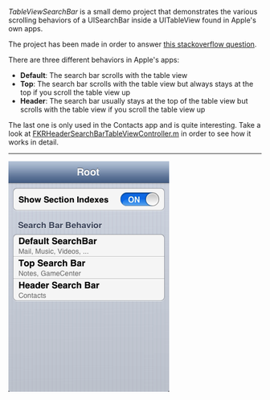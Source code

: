 *TableViewSearchBar* is a small demo project that demonstrates the various scrolling behaviors of a UISearchBar inside a UITableView found in Apple's own apps.

The project has been made in order to answer [this stackoverflow question](http://stackoverflow.com/questions/14759506/ios-native-contacts-app-sticky-search-bar-and-section-header-behavior "iOS native Contacts App: sticky search bar and section header behavior").

There are three different behaviors in Apple's apps:

- **Default**: The search bar scrolls with the table view
- **Top**: The search bar scrolls with the table view but always stays at the top if you scroll the table view up
- **Header**: The search bar usually stays at the top of the table view but scrolls with the table view if you scroll the table view up

The last one is only used in the Contacts app and is quite interesting. Take a look at [FKRHeaderSearchBarTableViewController.m](TableViewSearchBar/FKRHeaderSearchBarTableViewController.m "FKRHeaderSearchBarTableViewController.m") in order to see how it works in detail.

- - -

![Screenshot](screenshot.png "Screenshot")